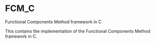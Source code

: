 FCM_C
=====

Functional Components Method framework in C

This contains the implementation of the Functional Components Method framework in C.
